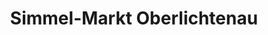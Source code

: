 ---
title: "Simmel-Markt Oberlichtenau"
url: /lichtenau/simmel-markt-oberlichtenau/
shop: Supermarkt
---